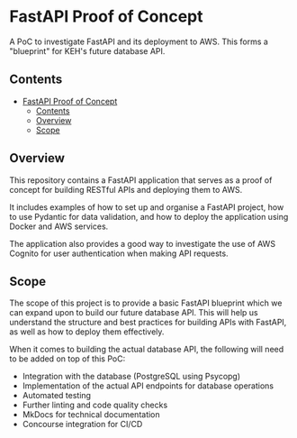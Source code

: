 # FastAPI Proof of Concept
A PoC to investigate FastAPI and its deployment to AWS. This forms a "blueprint" for KEH's future database API.

## Contents

- [FastAPI Proof of Concept](#fastapi-proof-of-concept)
  - [Contents](#contents)
  - [Overview](#overview)
  - [Scope](#scope)

## Overview

This repository contains a FastAPI application that serves as a proof of concept for building RESTful APIs and deploying them to AWS.

It includes examples of how to set up and organise a FastAPI project, how to use Pydantic for data validation, and how to deploy the application using Docker and AWS services. 

The application also provides a good way to investigate the use of AWS Cognito for user authentication when making API requests.

## Scope

The scope of this project is to provide a basic FastAPI blueprint which we can expand upon to build our future database API. This will help us understand the structure and best practices for building APIs with FastAPI, as well as how to deploy them effectively.

When it comes to building the actual database API, the following will need to be added on top of this PoC:

- Integration with the database (PostgreSQL using Psycopg)
- Implementation of the actual API endpoints for database operations
- Automated testing
- Further linting and code quality checks
- MkDocs for technical documentation
- Concourse integration for CI/CD
